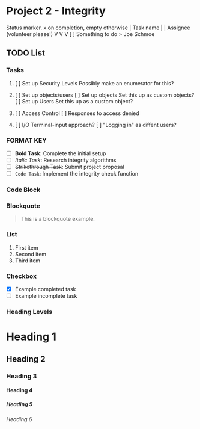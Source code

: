 # Project 2 - Integrity

Status marker. x on completion, empty otherwise
|   Task name
|   |                 Assignee (volunteer please!)
V   V                 V
[ ] Something to do > Joe Schmoe

## TODO List

### Tasks


1. [ ] Set up Security Levels
    Possibly make an enumerator for this?

2. [ ] Set up objects/users
        [ ] Set up objects
                Set this up as custom objects?
        [ ] Set up Users
                Set this up as a custom object?

3. [ ] Access Control
    [ ] Responses to access denied

4. [ ] I/O
    Terminal-input approach?
    [ ] "Logging in" as diffent users?





















### FORMAT KEY ###

- [ ] **Bold Task**: Complete the initial setup
- [ ] *Italic Task*: Research integrity algorithms
- [ ] ~~Strikethrough Task~~: Submit project proposal
- [ ] `Code Task`: Implement the integrity check function

### Code Block

### Blockquote

> This is a blockquote example.

### List

1. First item
2. Second item
3. Third item

### Checkbox

- [x] Example completed task
- [ ] Example incomplete task

### Heading Levels

# Heading 1
## Heading 2
### Heading 3
#### Heading 4
##### Heading 5
###### Heading 6
